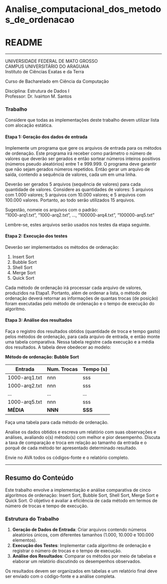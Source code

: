 # Analise_computacional_dos_metodos_de_ordenacao
# README


---

UNIVERSIDADE FEDERAL DE MATO GROSSO  
CAMPUS UNIVERSITÁRIO DO ARAGUAIA  
Instituto de Ciências Exatas e da Terra  

Curso de Bacharelado em Ciência da Computação  

Disciplina: Estrutura de Dados I  
Professor: Dr. Ivairton M. Santos  

### Trabalho  

Considere que todas as implementações deste trabalho devem utilizar lista com alocação estática.  

#### Etapa 1: Geração dos dados de entrada  

Implemente um programa que gere os arquivos de entrada para os métodos de ordenação. Este programa irá receber como parâmetro o número de valores que deverão ser gerados e então sortear números inteiros positivos (números pseudo aleatórios) entre 1 e 999.999. O programa deve garantir que não sejam gerados números repetidos. Então gerar um arquivo de saída, contendo a sequência de valores, cada um em uma linha.  

Deverão ser gerados 5 arquivos (sequência de valores) para cada quantidade de valores. Considere as quantidades de valores: 5 arquivos com 1.000 valores; 5 arquivos com 10.000 valores; e 5 arquivos com 100.000 valores. Portanto, ao todo serão utilizados 15 arquivos.  

Sugestão, nomeie os arquivos com o padrão:  
“1000-arq1.txt”, “1000-arq2.txt”, ..., “100000-arq4.txt”, “100000-arq5.txt”  

Lembre-se, estes arquivos serão usados nos testes da etapa seguinte.  

#### Etapa 2: Execução dos testes  

Deverão ser implementados os métodos de ordenação:  

1) Insert Sort  
2) Bubble Sort  
3) Shell Sort  
4) Merge Sort  
5) Quick Sort  

Cada método de ordenação irá processar cada arquivo de valores, produzidos na Etapa1. Portanto, além de ordenar a lista, o método de ordenação deverá retornar as informações de quantas trocas (de posição) foram executadas pelo método de ordenação e o tempo de execução do algoritmo.  

#### Etapa 3: Análise dos resultados  

Faça o registro dos resultados obtidos (quantidade de troca e tempo gasto) pelos métodos de ordenação, para cada arquivo de entrada, e então monte uma tabela comparativa. Nessa tabela registre cada execução e a média dos resultados. A tabela deve obedecer ao modelo:  

**Método de ordenação: Bubble Sort**  

| Entrada          | Num. Trocas | Tempo (s) |
|-----------------|------------|----------|
| 1000-arq1.txt  | nnn        | sss      |
| 1000-arq2.txt  | nnn        | sss      |
| ...            | ...        | ...      |
| 1000-arq5.txt  | nnn        | sss      |
| **MÉDIA**      | **NNN**    | **SSS**  |

Faça uma tabela para cada método de ordenação.  

Analise os dados obtidos e escreva um relatório com suas observações e análises, avaliando o(s) método(s) com melhor e pior desempenho. Discuta a taxa de comparação e troca em relação ao tamanho da entrada e o porquê de cada método ter apresentado determinado resultado.  

Envie no AVA todos os códigos-fonte e o relatório completo.  

---

## Resumo do Conteúdo

Este trabalho envolve a implementação e análise comparativa de cinco algoritmos de ordenação: Insert Sort, Bubble Sort, Shell Sort, Merge Sort e Quick Sort. O objetivo é avaliar a eficiência de cada método em termos de número de trocas e tempo de execução.

### Estrutura do Trabalho
1. **Geração de Dados de Entrada**: Criar arquivos contendo números aleatórios únicos, com diferentes tamanhos (1.000, 10.000 e 100.000 elementos).
2. **Execução dos Testes**: Implementar cada algoritmo de ordenação e registrar o número de trocas e o tempo de execução.
3. **Análise dos Resultados**: Comparar os métodos por meio de tabelas e elaborar um relatório discutindo os desempenhos observados.

Os resultados devem ser organizados em tabelas e um relatório final deve ser enviado com o código-fonte e a análise completa.

